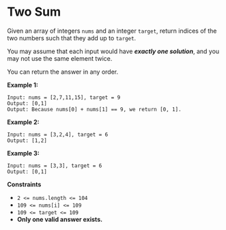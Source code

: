 # Two Sum

Given an array of integers `nums` and an integer `target`, return indices of the two numbers such that they add up to `target`.

You may assume that each input would have ***exactly one solution***, and you may not use the same element twice.

You can return the answer in any order.

**Example 1:**

    Input: nums = [2,7,11,15], target = 9
    Output: [0,1]
    Output: Because nums[0] + nums[1] == 9, we return [0, 1].
    
**Example 2:**

    Input: nums = [3,2,4], target = 6
    Output: [1,2]
    
**Example 3:**

    Input: nums = [3,3], target = 6
    Output: [0,1]
    
**Constraints**

- `2 <= nums.length <= 104`
- `109 <= nums[i] <= 109`
- `109 <= target <= 109`
- **Only one valid answer exists.**


